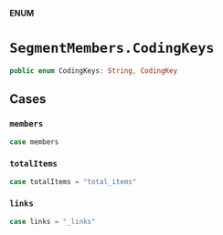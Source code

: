 **ENUM**

# `SegmentMembers.CodingKeys`

```swift
public enum CodingKeys: String, CodingKey
```

## Cases
### `members`

```swift
case members
```

### `totalItems`

```swift
case totalItems = "total_items"
```

### `links`

```swift
case links = "_links"
```
